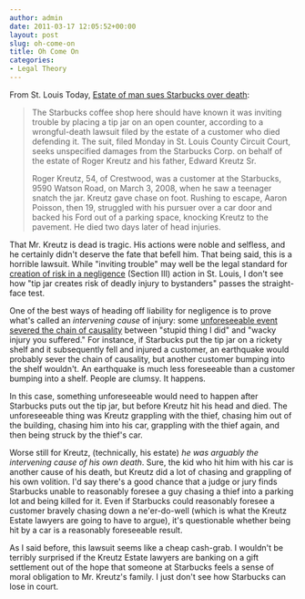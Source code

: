 ```yaml
---
author: admin
date: 2011-03-17 12:05:52+00:00
layout: post
slug: oh-come-on
title: Oh Come On
categories:
- Legal Theory
---
```


From St. Louis Today, [Estate of man sues Starbucks over death](http://www.stltoday.com/news/local/crime-and-courts/article_a87fee2a-c739-5914-96d0-30e1deeaa6b9.html):

> The Starbucks coffee shop here should have known it was inviting trouble by placing a tip jar on an open counter, according to a wrongful-death lawsuit filed by the estate of a customer who died defending it. The suit, filed Monday in St. Louis County Circuit Court, seeks unspecified damages from the Starbucks Corp. on behalf of the estate of Roger Kreutz and his father, Edward Kreutz Sr.
>
> Roger Kreutz, 54, of Crestwood, was a customer at the Starbucks, 9590 Watson Road, on March 3, 2008, when he saw a teenager snatch the jar. Kreutz gave chase on foot. Rushing to escape, Aaron Poisson, then 19, struggled with his pursuer over a car door and backed his Ford out of a parking space, knocking Kreutz to the pavement. He died two days later of head injuries.

That Mr. Kreutz is dead is tragic. His actions were noble and selfless, and he certainly didn't deserve the fate that befell him. That being said, this is a horrible lawsuit. While "inviting trouble" may well be the legal standard for [creation of risk in a negligence](http://docs.google.com/viewer?a=v&q=cache:oawKHWEqcaAJ:www.law.nyu.edu/idcplg?IdcService=GET_FILE&dDocName=ECM_DLV_011775&RevisionSelectionMethod=LatestReleased+torts+%22creation+of+risk%22&hl=en&gl=us&pid=bl&srcid=ADGEESgCHbLwziAwO7mUy5RbpR8QtifALQFUatyOvOD-j6HGr_ioXCO8yb_ShxvwXImmtGj-q_w7mJX6TdAwxqwMMgt3JAowMBtQ196jUq3OVR1_zhZR5Urq0BErViYW-dcf9G09sHy2&sig=AHIEtbRsKB6DIMPijfgTSMc5Fp3CNo1RpQ) (Section III) action in St. Louis, I don't see how "tip jar creates risk of deadly injury to bystanders" passes the straight-face test.<!-- more -->

One of the best ways of heading off liability for negligence is to prove what's called an _intervening cause_ of injury: some [unforeseeable event severed the chain of causality](http://law.jrank.org/pages/8784/Negligence-Intervening-Cause.html) between "stupid thing I did" and "wacky injury you suffered." For instance, if Starbucks put the tip jar on a rickety shelf and it subsequently fell and injured a customer, an earthquake would probably sever the chain of causality, but another customer bumping into the shelf wouldn't. An earthquake is much less foreseeable than a customer bumping into a shelf. People are clumsy. It happens.

In this case, something unforeseeable would need to happen after Starbucks puts out the tip jar, but before Kreutz hit his head and died. The unforeseeable thing was Kreutz grappling with the thief, chasing him out of the building, chasing him into his car, grappling with the thief again, and then being struck by the thief's car.

Worse still for Kreutz, (technically, his estate) _he was arguably the intervening cause of his own death_. Sure, the kid who hit him with his car is another cause of his death, but Kreutz did a lot of chasing and grappling of his own volition. I'd say there's a good chance that a judge or jury finds Starbucks unable to reasonably foresee a guy chasing a thief into a parking lot and being killed for it. Even if Starbucks could reasonably foresee a customer bravely chasing down a ne'er-do-well (which is what the Kreutz Estate lawyers are going to have to argue), it's questionable whether being hit by a car is a reasonably foreseeable result.

As I said before, this lawsuit seems like a cheap cash-grab. I wouldn't be terribly surprised if the Kreutz Estate lawyers are banking on a gift settlement out of the hope that someone at Starbucks feels a sense of moral obligation to Mr. Kreutz's family. I just don't see how Starbucks can lose in court.
